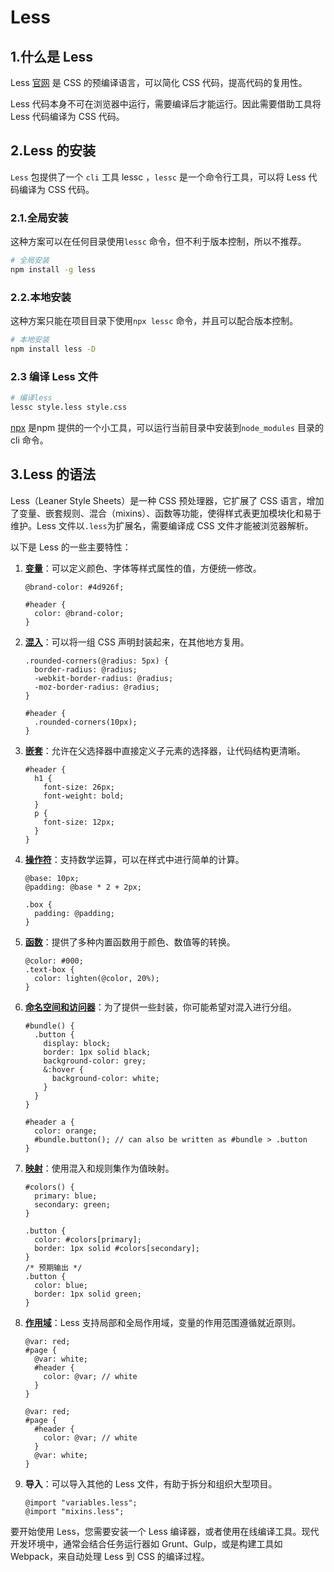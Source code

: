 # Less

## 1.什么是 Less

Less [官网](https://lesscss.cn/#overview) 是 CSS 的预编译语言，可以简化 CSS 代码，提高代码的复用性。

Less 代码本身不可在浏览器中运行，需要编译后才能运行。因此需要借助工具将 Less 代码编译为 CSS 代码。

## 2.Less 的安装

`Less` 包提供了一个 `cli` 工具 <prib>lessc</prib> ，`lessc` 是一个命令行工具，可以将 Less 代码编译为 CSS 代码。

### 2.1.全局安装

这种方案可以在任何目录使用`lessc` 命令，但不利于版本控制，所以不推荐。

```bash
# 全局安装
npm install -g less
```

### 2.2.本地安装

这种方案只能在项目目录下使用`npx lessc` 命令，并且可以配合版本控制。

```bash
# 本地安装
npm install less -D
```

### 2.3 编译 Less 文件

```bash
# 编译less
lessc style.less style.css
```

<bww>[<prib>npx</prib>](../模块化/Npx.md) 是<prib>npm</prib> 提供的一个小工具，可以运行当前目录中安装到`node_modules` 目录的<sucb>cli</sucb> 命令。</bww>

## 3.Less 的语法

Less（Leaner Style Sheets）是一种 CSS 预处理器，它扩展了 CSS 语言，增加了变量、嵌套规则、混合（mixins）、函数等功能，使得样式表更加模块化和易于维护。Less 文件以`.less`为扩展名，需要编译成 CSS 文件才能被浏览器解析。

以下是 Less 的一些主要特性：

1.  [**变量**](https://lesscss.cn/#-variables)：可以定义颜色、字体等样式属性的值，方便统一修改。

    ```less
    @brand-color: #4d926f;

    #header {
      color: @brand-color;
    }
    ```

2.  [**混入**](https://lesscss.cn/#-mixins)：可以将一组 CSS 声明封装起来，在其他地方复用。

    ```less
    .rounded-corners(@radius: 5px) {
      border-radius: @radius;
      -webkit-border-radius: @radius;
      -moz-border-radius: @radius;
    }

    #header {
      .rounded-corners(10px);
    }
    ```

3.  [**嵌套**](https://lesscss.cn/#-nesting)：允许在父选择器中直接定义子元素的选择器，让代码结构更清晰。

    ```less
    #header {
      h1 {
        font-size: 26px;
        font-weight: bold;
      }
      p {
        font-size: 12px;
      }
    }
    ```

4.  [**操作符**](https://lesscss.cn/#-operations)：支持数学运算，可以在样式中进行简单的计算。

    ```less
    @base: 10px;
    @padding: @base * 2 + 2px;

    .box {
      padding: @padding;
    }
    ```

5.  [**函数**](https://lesscss.cn/#-functions)：提供了多种内置函数用于颜色、数值等的转换。

    ```less
    @color: #000;
    .text-box {
      color: lighten(@color, 20%);
    }
    ```

6.  [**命名空间和访问器**](https://lesscss.cn/#-namespaces-and-accessors)：为了提供一些封装，你可能希望对混入进行分组。

    ```less
    #bundle() {
      .button {
        display: block;
        border: 1px solid black;
        background-color: grey;
        &:hover {
          background-color: white;
        }
      }
    }

    #header a {
      color: orange;
      #bundle.button(); // can also be written as #bundle > .button
    }
    ```

7.  [**映射**](https://lesscss.cn/#-maps)：使用混入和规则集作为值映射。

    ```less
    #colors() {
      primary: blue;
      secondary: green;
    }

    .button {
      color: #colors[primary];
      border: 1px solid #colors[secondary];
    }
    /* 预期输出 */
    .button {
      color: blue;
      border: 1px solid green;
    }
    ```

8.  [**作用域**](https://lesscss.cn/#-scope)：Less 支持局部和全局作用域，变量的作用范围遵循就近原则。

    ```less
    @var: red;
    #page {
      @var: white;
      #header {
        color: @var; // white
      }
    }
    ```

    ```less
    @var: red;
    #page {
      #header {
        color: @var; // white
      }
      @var: white;
    }
    ```

9.  **导入**：可以导入其他的 Less 文件，有助于拆分和组织大型项目。

    ```less
    @import "variables.less";
    @import "mixins.less";
    ```

要开始使用 Less，您需要安装一个 Less 编译器，或者使用在线编译工具。现代开发环境中，通常会结合任务运行器如 Grunt、Gulp，或是构建工具如 Webpack，来自动处理 Less 到 CSS 的编译过程。

